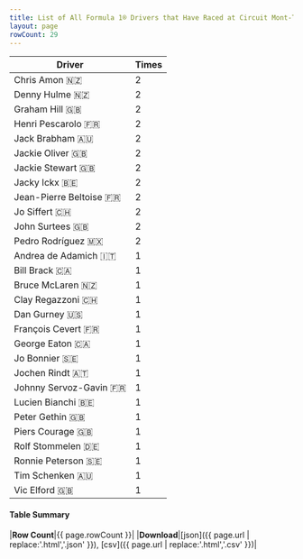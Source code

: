 ```yaml
---
title: List of All Formula 1® Drivers that Have Raced at Circuit Mont-Tremblant
layout: page
rowCount: 29
---
```


| Driver | Times |
|--|--|
| Chris Amon 🇳🇿 | 2 |
| Denny Hulme 🇳🇿 | 2 |
| Graham Hill 🇬🇧 | 2 |
| Henri Pescarolo 🇫🇷 | 2 |
| Jack Brabham 🇦🇺 | 2 |
| Jackie Oliver 🇬🇧 | 2 |
| Jackie Stewart 🇬🇧 | 2 |
| Jacky Ickx 🇧🇪 | 2 |
| Jean-Pierre Beltoise 🇫🇷 | 2 |
| Jo Siffert 🇨🇭 | 2 |
| John Surtees 🇬🇧 | 2 |
| Pedro Rodríguez 🇲🇽 | 2 |
| Andrea de Adamich 🇮🇹 | 1 |
| Bill Brack 🇨🇦 | 1 |
| Bruce McLaren 🇳🇿 | 1 |
| Clay Regazzoni 🇨🇭 | 1 |
| Dan Gurney 🇺🇸 | 1 |
| François Cevert 🇫🇷 | 1 |
| George Eaton 🇨🇦 | 1 |
| Jo Bonnier 🇸🇪 | 1 |
| Jochen Rindt 🇦🇹 | 1 |
| Johnny Servoz-Gavin 🇫🇷 | 1 |
| Lucien Bianchi 🇧🇪 | 1 |
| Peter Gethin 🇬🇧 | 1 |
| Piers Courage 🇬🇧 | 1 |
| Rolf Stommelen 🇩🇪 | 1 |
| Ronnie Peterson 🇸🇪 | 1 |
| Tim Schenken 🇦🇺 | 1 |
| Vic Elford 🇬🇧 | 1 |

#### Table Summary

|**Row Count**|{{ page.rowCount }}|
|**Download**|[json]({{ page.url | replace:'.html','.json' }}), [csv]({{ page.url | replace:'.html','.csv' }})|
